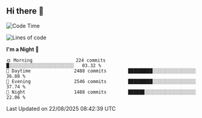 ## Hi there 👋

<!--
**Wangmerlyn/Wangmerlyn** is a ✨ _special_ ✨ repository because its `README.md` (this file) appears on your GitHub profile.

Here are some ideas to get you started:

- 🔭 I’m currently working on ...
- 🌱 I’m currently learning ...
- 👯 I’m looking to collaborate on ...
- 🤔 I’m looking for help with ...
- 💬 Ask me about ...
- 📫 How to reach me: ...
- 😄 Pronouns: ...
- ⚡ Fun fact: ...
-->
<!--START_SECTION:waka-->
![Code Time](http://img.shields.io/badge/Code%20Time-510%20hrs%2034%20mins-blue)

![Lines of code](https://img.shields.io/badge/From%20Hello%20World%20I%27ve%20Written-41.6%20million%20lines%20of%20code-blue)

**I'm a Night 🦉** 

```text
🌞 Morning                224 commits         █░░░░░░░░░░░░░░░░░░░░░░░░   03.32 % 
🌆 Daytime                2488 commits        █████████░░░░░░░░░░░░░░░░   36.88 % 
🌃 Evening                2546 commits        █████████░░░░░░░░░░░░░░░░   37.74 % 
🌙 Night                  1488 commits        ██████░░░░░░░░░░░░░░░░░░░   22.06 % 
```



 Last Updated on 22/08/2025 08:42:39 UTC
<!--END_SECTION:waka-->
